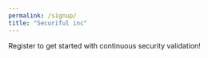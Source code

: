 ```yaml
---
permalink: /signup/
title: "Securiful inc"
---
```


Register to get started with continuous security validation!